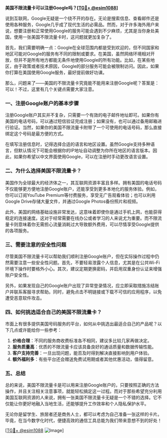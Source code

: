 **美国不限流量卡可以注册Google吗？[[TG💪+ @esim1088](https://t.me/s/esim1088)]**

说到互联网，Google无疑是一个绕不开的存在。无论是搜索信息、查看邮件还是使用各种服务，Google几乎成了现代生活的必需品。然而，对于许多海外用户来说，想要注册和正常使用Google的服务可能会遇到不少麻烦，尤其是当你身处美国，使用一张美国不限流量卡时，这问题就更加复杂了。

首先，我们需要明确一点：Google在全球范围内都是受到欢迎的，但不同国家和地区可能对Google的服务有不同的限制或要求。在美国，虽然网络环境相对开放，但并不是所有地方都能无条件地使用Google的所有功能。比如，在某些地区，由于政策或者技术原因，Google的部分服务可能会被限制访问。因此，如果你打算在美国使用Google服务，最好提前做好功课。

那么，问题来了——美国的不限流量卡究竟能不能用来注册Google呢？答案是：可以！不过，这里有几个关键点需要大家注意。

### 一、注册Google账户的基本步骤

注册Google账户其实并不复杂，只需要一个有效的电子邮件地址即可。如果你有美国的电话号码，可以通过短信验证完成注册；如果没有，也可以通过备用邮箱进行验证。当然，如果你的美国不限流量卡附带了一个可使用的电话号码，那么直接绑定这个号码是最方便的方式。

在填写注册信息时，记得选择合适的语言和地区设置。虽然Google支持多种语言，但默认情况下可能会根据你的IP地址自动调整为你所在地区的语言版本。因此，如果你希望以中文界面使用Google，可以在注册时手动更改语言设置。

### 二、为什么选择美国不限流量卡？

美国作为全球最大的经济体之一，其互联网资源丰富且多样。拥有美国的电话号码不仅能够更方便地注册Google账户，还能享受到更多本地化的服务体验。例如，你可以订阅YouTube Premium等付费服务，享受无广告观看体验；也可以利用Google Drive存储大量文件，并通过Google Photos备份照片和视频。

此外，美国的网络基础设施非常发达，这意味着即使你是通过手机上网，也能获得稳定的连接速度。这对于经常需要在线办公或者学习的人来说尤为重要。而不限流量卡则意味着你无需担心流量消耗过大导致额外费用，可以尽情享受Google提供的各项服务。

### 三、需要注意的安全性问题

尽管美国不限流量卡可以帮助我们顺利注册Google账户，但在实际操作过程中仍然需要注意一些安全性问题。首先，不要轻易泄露个人信息，尤其是在公共Wi-Fi环境下操作时要格外小心。其次，建议定期更换密码，并启用双重身份认证来增强账户安全性。

另外，如果发现自己的Google账户出现了异常登录情况，应立即采取措施冻结账户并联系客服寻求帮助。同时，避免点击不明链接或下载不可信的应用程序，以免遭受恶意软件攻击。

### 四、如何挑选适合自己的美国不限流量卡？

市面上有很多提供美国号码服务的平台，如何从中挑选出最适合自己的产品呢？以下几点或许能给你一些参考：

1. **价格合理**：不同的服务商收费标准各不相同，建议多比较几家再做决定。
2. **服务质量高**：优质的不限流量卡应该具备良好的通话质量和数据传输性能。
3. **客户支持完善**：一旦出现问题，能否及时得到解决直接影响到用户体验。
4. **额外福利多**：有些平台还会赠送免费试用期或者其他优惠活动，值得留意。

### 五、总结

总的来说，美国不限流量卡是可以用来注册Google账户的，只要按照正确的方法操作，并且关注相关注意事项，就能轻松搞定这一过程。而对于那些希望充分利用美国互联网资源的人来说，拥有一张美国不限流量卡无疑是一个不错的选择。它不仅能让你更好地融入当地生活，还能够提升工作效率和个人隐私保护水平。

无论你是留学生、旅居者还是商务人士，都可以考虑为自己准备一张这样的卡片。毕竟，在当今数字化时代，便捷高效的通信工具总能为我们带来意想不到的好处！

[[TG💪+ @esim1088](https://t.me/s/esim1088) ![Image](https://i.postimg.cc/4NQfJmqS/Snipaste-2025-05-13-00-14-12.png)]